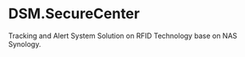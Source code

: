 DSM.SecureCenter
================

 Tracking and Alert System Solution on RFID Technology base on NAS Synology.
